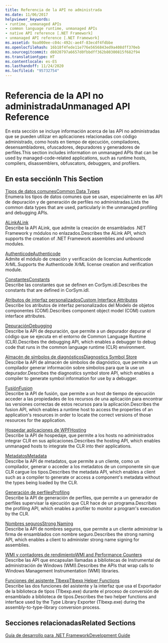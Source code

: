 ```yaml
---
title: Referencia de la API no administrada
ms.date: 11/06/2017
helpviewer_keywords:
- runtime, unmanaged APIs
- common language runtime, unmanaged APIs
- native API reference [.NET Framework]
- unmanaged API reference [.NET Framework]
ms.assetid: 9aa000ee-c04c-492c-ae4f-83ecdf4fdbbe
ms.openlocfilehash: 16b18f4fede11e776e5656843ed9a408dff370eb
ms.sourcegitcommit: d8020797a6657d0fbbdff362b80300815f682f94
ms.translationtype: HT
ms.contentlocale: es-ES
ms.lasthandoff: 11/24/2020
ms.locfileid: "95732754"
---
```

# <a name="unmanaged-api-reference"></a><span data-ttu-id="d1114-102">Referencia de la API no administrada</span><span class="sxs-lookup"><span data-stu-id="d1114-102">Unmanaged API Reference</span></span>

<span data-ttu-id="d1114-103">En esta sección se incluye información acerca de las API no administradas que se pueden utilizar en aplicaciones relacionadas con código administrado, como hosts en tiempo de ejecución, compiladores, desensambladores, ofuscadores, depuradores y generadores de perfiles.</span><span class="sxs-lookup"><span data-stu-id="d1114-103">This section includes information on unmanaged APIs that can be used by managed-code-related applications, such as runtime hosts, compilers, disassemblers, obfuscators, debuggers, and profilers.</span></span>  
  
## <a name="in-this-section"></a><span data-ttu-id="d1114-104">En esta sección</span><span class="sxs-lookup"><span data-stu-id="d1114-104">In This Section</span></span>  

 [<span data-ttu-id="d1114-105">Tipos de datos comunes</span><span class="sxs-lookup"><span data-stu-id="d1114-105">Common Data Types</span></span>](common-data-types-unmanaged-api-reference.md)  
 <span data-ttu-id="d1114-106">Enumera los tipos de datos comunes que se usan, especialmente en las API de depuración y de generación de perfiles no administradas.</span><span class="sxs-lookup"><span data-stu-id="d1114-106">Lists the common data types that are used, particularly in the unmanaged profiling and debugging APIs.</span></span>  
  
 [<span data-ttu-id="d1114-107">ALink</span><span class="sxs-lookup"><span data-stu-id="d1114-107">ALink</span></span>](./alink/index.md)  
 <span data-ttu-id="d1114-108">Describe la API ALink, que admite la creación de ensamblados .NET Framework y módulos no enlazados.</span><span class="sxs-lookup"><span data-stu-id="d1114-108">Describes the ALink API, which supports the creation of .NET Framework assemblies and unbound modules.</span></span>  
  
 [<span data-ttu-id="d1114-109">Authenticode</span><span class="sxs-lookup"><span data-stu-id="d1114-109">Authenticode</span></span>](./authenticode/index.md)  
 <span data-ttu-id="d1114-110">Admite el módulo de creación y verificación de licencias Authenticode XrML.</span><span class="sxs-lookup"><span data-stu-id="d1114-110">Supports the Authenticode XrML license creation and verification module.</span></span>  
  
 [<span data-ttu-id="d1114-111">Constantes</span><span class="sxs-lookup"><span data-stu-id="d1114-111">Constants</span></span>](constants-unmanaged-api-reference.md)  
 <span data-ttu-id="d1114-112">Describe las constantes que se definen en CorSym.idl.</span><span class="sxs-lookup"><span data-stu-id="d1114-112">Describes the constants that are defined in CorSym.idl.</span></span>  
  
 <span data-ttu-id="d1114-113">[Atributos de interfaz personalizados](/previous-versions/dotnet/netframework-4.0/ms231946(v=vs.100))</span><span class="sxs-lookup"><span data-stu-id="d1114-113">[Custom Interface Attributes](/previous-versions/dotnet/netframework-4.0/ms231946(v=vs.100))</span></span>  
 <span data-ttu-id="d1114-114">Describe los atributos de interfaz personalizados del Modelo de objetos componentes (COM).</span><span class="sxs-lookup"><span data-stu-id="d1114-114">Describes component object model (COM) custom interface attributes.</span></span>  
  
 [<span data-ttu-id="d1114-115">Depuración</span><span class="sxs-lookup"><span data-stu-id="d1114-115">Debugging</span></span>](./debugging/index.md)  
 <span data-ttu-id="d1114-116">Describe la API de depuración, que permite a un depurador depurar el código que se ejecuta en el entorno de Common Language Runtime (CLR).</span><span class="sxs-lookup"><span data-stu-id="d1114-116">Describes the debugging API, which enables a debugger to debug code that runs in the common language runtime (CLR) environment.</span></span>  
  
 [<span data-ttu-id="d1114-117">Almacén de símbolos de diagnósticos</span><span class="sxs-lookup"><span data-stu-id="d1114-117">Diagnostics Symbol Store</span></span>](./diagnostics/index.md)  
 <span data-ttu-id="d1114-118">Describe la API de almacén de símbolos de diagnóstico, que permite a un compilador generar información sobre símbolos para que la use un depurador.</span><span class="sxs-lookup"><span data-stu-id="d1114-118">Describes the diagnostics symbol store API, which enables a compiler to generate symbol information for use by a debugger.</span></span>  
  
 [<span data-ttu-id="d1114-119">Fusión</span><span class="sxs-lookup"><span data-stu-id="d1114-119">Fusion</span></span>](./fusion/index.md)  
 <span data-ttu-id="d1114-120">Describe la API de fusión, que permite a un host de tiempo de ejecución acceder a las propiedades de los recursos de una aplicación para encontrar las versiones correctas de estos recursos para la aplicación.</span><span class="sxs-lookup"><span data-stu-id="d1114-120">Describes the fusion API, which enables a runtime host to access the properties of an application's resources in order to locate the correct versions of those resources for the application.</span></span>  
  
 [<span data-ttu-id="d1114-121">Hospedar aplicaciones de WPF</span><span class="sxs-lookup"><span data-stu-id="d1114-121">Hosting</span></span>](./hosting/index.md)  
 <span data-ttu-id="d1114-122">Describe la API de hospedaje, que permite a los hosts no administrados integrar CLR en sus aplicaciones.</span><span class="sxs-lookup"><span data-stu-id="d1114-122">Describes the hosting API, which enables unmanaged hosts to integrate the CLR into their applications.</span></span>  
  
 [<span data-ttu-id="d1114-123">Metadatos</span><span class="sxs-lookup"><span data-stu-id="d1114-123">Metadata</span></span>](./metadata/index.md)  
 <span data-ttu-id="d1114-124">Describe la API de metadatos, que permite a un cliente, como un compilador, generar o acceder a los metadatos de un componente sin que CLR cargue los tipos.</span><span class="sxs-lookup"><span data-stu-id="d1114-124">Describes the metadata API, which enables a client such as a compiler to generate or access a component's metadata without the types being loaded by the CLR.</span></span>  
  
 [<span data-ttu-id="d1114-125">Generación de perfiles</span><span class="sxs-lookup"><span data-stu-id="d1114-125">Profiling</span></span>](./profiling/index.md)  
 <span data-ttu-id="d1114-126">Describe la API de generación de perfiles, que permite a un generador de perfiles supervisar la ejecución que CLR hace de un programa.</span><span class="sxs-lookup"><span data-stu-id="d1114-126">Describes the profiling API, which enables a profiler to monitor a program's execution by the CLR.</span></span>  
  
 [<span data-ttu-id="d1114-127">Nombres seguros</span><span class="sxs-lookup"><span data-stu-id="d1114-127">Strong Naming</span></span>](./strong-naming/index.md)  
 <span data-ttu-id="d1114-128">Describe la API de nombres seguros, que permite a un cliente administrar la firma de ensamblados con nombre seguro.</span><span class="sxs-lookup"><span data-stu-id="d1114-128">Describes the strong naming API, which enables a client to administer strong name signing for assemblies.</span></span>  

 [<span data-ttu-id="d1114-129">WMI y contadores de rendimiento</span><span class="sxs-lookup"><span data-stu-id="d1114-129">WMI and Performance Counters</span></span>](wmi/index.md)  
 <span data-ttu-id="d1114-130">Describe las API que encapsulan llamadas a bibliotecas de Instrumental de administración de Windows (WMI).</span><span class="sxs-lookup"><span data-stu-id="d1114-130">Describes the APIs that wrap calls to Windows Management Instrumentation (WMI) libraries.</span></span>
  
 [<span data-ttu-id="d1114-131">Funciones del asistente Tlbexp</span><span class="sxs-lookup"><span data-stu-id="d1114-131">Tlbexp Helper Functions</span></span>](./tlbexp/index.md)  
 <span data-ttu-id="d1114-132">Describe las dos funciones del asistente y la interfaz que usa el Exportador de la biblioteca de tipos (Tlbexp.exe) durante el proceso de conversión de ensamblado a biblioteca de tipos.</span><span class="sxs-lookup"><span data-stu-id="d1114-132">Describes the two helper functions and interface used by the Type Library Exporter (Tlbexp.exe) during the assembly-to-type-library conversion process.</span></span>  
  
## <a name="related-sections"></a><span data-ttu-id="d1114-133">Secciones relacionadas</span><span class="sxs-lookup"><span data-stu-id="d1114-133">Related Sections</span></span>  

 [<span data-ttu-id="d1114-134">Guía de desarrollo para .NET Framework</span><span class="sxs-lookup"><span data-stu-id="d1114-134">Development Guide</span></span>](../development-guide.md)
